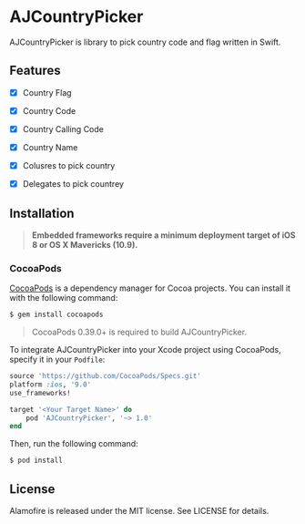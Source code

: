 # AJCountryPicker


AJCountryPicker is library to pick country code and flag written in Swift.

## Features

- [x] Country Flag
- [x] Country Code
- [x] Country Calling Code
- [x] Country Name
- [x] Colusres to pick country 
- [x] Delegates to pick countrey


## Installation

> **Embedded frameworks require a minimum deployment target of iOS 8 or OS X Mavericks (10.9).**



### CocoaPods

[CocoaPods](http://cocoapods.org) is a dependency manager for Cocoa projects. You can install it with the following command:

```bash
$ gem install cocoapods
```

> CocoaPods 0.39.0+ is required to build AJCountryPicker.

To integrate AJCountryPicker into your Xcode project using CocoaPods, specify it in your `Podfile`:

```ruby
source 'https://github.com/CocoaPods/Specs.git'
platform :ios, '9.0'
use_frameworks!

target '<Your Target Name>' do
    pod 'AJCountryPicker', '~> 1.0'
end
```

Then, run the following command:

```bash
$ pod install
```


## License

Alamofire is released under the MIT license. See LICENSE for details.
